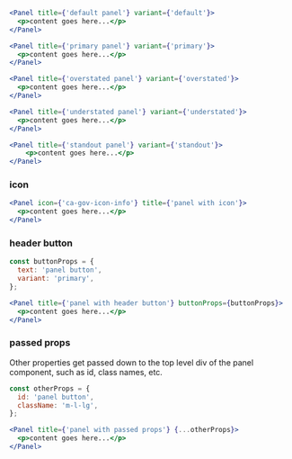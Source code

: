 ```jsx
<Panel title={'default panel'} variant={'default'}>
  <p>content goes here...</p>
</Panel>

<Panel title={'primary panel'} variant={'primary'}>
  <p>content goes here...</p>
</Panel>

<Panel title={'overstated panel'} variant={'overstated'}>
  <p>content goes here...</p>
</Panel>

<Panel title={'understated panel'} variant={'understated'}>
  <p>content goes here...</p>
</Panel>

<Panel title={'standout panel'} variant={'standout'}>
    <p>content goes here...</p>
</Panel>
```
### icon

```jsx
<Panel icon={'ca-gov-icon-info'} title={'panel with icon'}>
  <p>content goes here...</p>
</Panel>
```

### header button

```jsx
const buttonProps = {
  text: 'panel button',
  variant: 'primary',
};

<Panel title={'panel with header button'} buttonProps={buttonProps}>
  <p>content goes here...</p>
</Panel>
```

### passed props
Other properties get passed down to the top level div  of the panel component, such as id, class names, etc.

```jsx
const otherProps = {
  id: 'panel button',
  className: 'm-l-lg',
};

<Panel title={'panel with passed props'} {...otherProps}>
  <p>content goes here...</p>
</Panel>
```

